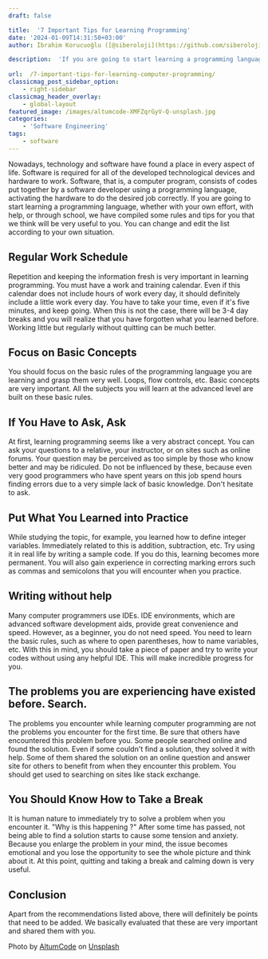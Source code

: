 ```yaml
---
draft: false

title:  '7 Important Tips for Learning Programming'
date: '2024-01-09T14:31:50+03:00'
author: İbrahim Korucuoğlu ([@siberoloji](https://github.com/siberoloji))

description:  'If you are going to start learning a programming language, whether with your own effort, with help, or through school, we have compiled some rules and tips for you that we think will be very useful to you. ' 
 
url:  /7-important-tips-for-learning-computer-programming/
classicmag_post_sidebar_option:
    - right-sidebar
classicmag_header_overlay:
    - global-layout
featured_image: /images/altumcode-XMFZqrGyV-Q-unsplash.jpg
categories:
    - 'Software Engineering'
tags:
    - software
---
```



Nowadays, technology and software have found a place in every aspect of life. Software is required for all of the developed technological devices and hardware to work. Software, that is, a computer program, consists of codes put together by a software developer using a programming language, activating the hardware to do the desired job correctly. If you are going to start learning a programming language, whether with your own effort, with help, or through school, we have compiled some rules and tips for you that we think will be very useful to you. You can change and edit the list according to your own situation.



## Regular Work Schedule



Repetition and keeping the information fresh is very important in learning programming. You must have a work and training calendar. Even if this calendar does not include hours of work every day, it should definitely include a little work every day. You have to take your time, even if it's five minutes, and keep going. When this is not the case, there will be 3-4 day breaks and you will realize that you have forgotten what you learned before. Working little but regularly without quitting can be much better.



## Focus on Basic Concepts



You should focus on the basic rules of the programming language you are learning and grasp them very well. Loops, flow controls, etc. Basic concepts are very important. All the subjects you will learn at the advanced level are built on these basic rules.



## If You Have to Ask, Ask



At first, learning programming seems like a very abstract concept. You can ask your questions to a relative, your instructor, or on sites such as online forums. Your question may be perceived as too simple by those who know better and may be ridiculed. Do not be influenced by these, because even very good programmers who have spent years on this job spend hours finding errors due to a very simple lack of basic knowledge. Don't hesitate to ask.



## Put What You Learned into Practice



While studying the topic, for example, you learned how to define integer variables. Immediately related to this is addition, subtraction, etc. Try using it in real life by writing a sample code. If you do this, learning becomes more permanent. You will also gain experience in correcting marking errors such as commas and semicolons that you will encounter when you practice.



## Writing without help



Many computer programmers use IDEs. IDE environments, which are advanced software development aids, provide great convenience and speed. However, as a beginner, you do not need speed. You need to learn the basic rules, such as where to open parentheses, how to name variables, etc. With this in mind, you should take a piece of paper and try to write your codes without using any helpful IDE. This will make incredible progress for you.



## The problems you are experiencing have existed before. Search.



The problems you encounter while learning computer programming are not the problems you encounter for the first time. Be sure that others have encountered this problem before you. Some people searched online and found the solution. Even if some couldn't find a solution, they solved it with help. Some of them shared the solution on an online question and answer site for others to benefit from when they encounter this problem. You should get used to searching on sites like stack exchange.



## You Should Know How to Take a Break



It is human nature to immediately try to solve a problem when you encounter it. "Why is this happening ?" After some time has passed, not being able to find a solution starts to cause some tension and anxiety. Because you enlarge the problem in your mind, the issue becomes emotional and you lose the opportunity to see the whole picture and think about it. At this point, quitting and taking a break and calming down is very useful.



## Conclusion



Apart from the recommendations listed above, there will definitely be points that need to be added. We basically evaluated that these are very important and shared them with you.


<!-- wp:html -->
Photo by <a href="https://unsplash.com/@altumcode?utm_content=creditCopyText&amp;utm_medium=referral&amp;utm_source=unsplash">AltumCode</a> on <a href="https://unsplash.com/photos/silver-macbook-turned-on-XMFZqrGyV-Q?utm_content=creditCopyText&amp;utm_medium=referral&amp;utm_source=unsplash">Unsplash</a>
<!-- /wp:html -->